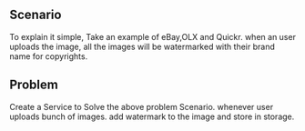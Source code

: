 ## Scenario

To explain it simple, Take an example of eBay,OLX and Quickr. when an user uploads the image, all the images will be watermarked with their brand name for copyrights. 

## Problem

Create a Service to Solve the above problem Scenario. whenever user uploads bunch of images. add watermark to the image and store in storage.